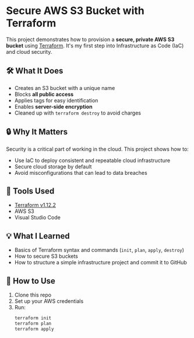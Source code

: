 # Secure AWS S3 Bucket with Terraform

This project demonstrates how to provision a **secure, private AWS S3 bucket** using [Terraform](https://www.terraform.io/). It's my first step into Infrastructure as Code (IaC) and cloud security.

## 🛠 What It Does

- Creates an S3 bucket with a unique name
- Blocks **all public access**
- Applies tags for easy identification
- Enables **server-side encryption**
- Cleaned up with `terraform destroy` to avoid charges

## 🔒 Why It Matters

Security is a critical part of working in the cloud. This project shows how to:
- Use IaC to deploy consistent and repeatable cloud infrastructure
- Secure cloud storage by default
- Avoid misconfigurations that can lead to data breaches

## 🧪 Tools Used

- [Terraform v1.12.2](https://www.terraform.io/)
- AWS S3
- Visual Studio Code

## 💡 What I Learned

- Basics of Terraform syntax and commands (`init`, `plan`, `apply`, `destroy`)
- How to secure S3 buckets
- How to structure a simple infrastructure project and commit it to GitHub

## 🚀 How to Use

1. Clone this repo  
2. Set up your AWS credentials  
3. Run:
   ```bash
   terraform init
   terraform plan
   terraform apply
